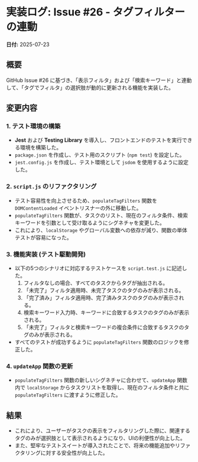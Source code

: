 # 実装ログ: Issue #26 - タグフィルターの連動

**日付:** 2025-07-23

## 概要

GitHub Issue #26 に基づき、「表示フィルタ」および「検索キーワード」と連動して、「タグでフィルタ」の選択肢が動的に更新される機能を実装した。

## 変更内容

### 1. テスト環境の構築

- **Jest** および **Testing Library** を導入し、フロントエンドのテストを実行できる環境を構築した。
- `package.json` を作成し、テスト用のスクリプト (`npm test`) を設定した。
- `jest.config.js` を作成し、テスト環境として `jsdom` を使用するように設定した。

### 2. `script.js` のリファクタリング

- テスト容易性を向上させるため、`populateTagFilters` 関数を `DOMContentLoaded` イベントリスナーの外に移動した。
- `populateTagFilters` 関数が、タスクのリスト、現在のフィルタ条件、検索キーワードを引数として受け取るようにシグネチャを変更した。
- これにより、`localStorage` やグローバル変数への依存が減り、関数の単体テストが容易になった。

### 3. 機能実装 (テスト駆動開発)

- 以下の5つのシナリオに対応するテストケースを `script.test.js` に記述した。
    1.  フィルタなしの場合、すべてのタスクからタグが抽出される。
    2.  「未完了」フィルタ適用時、未完了タスクのタグのみが表示される。
    3.  「完了済み」フィルタ適用時、完了済みタスクのタグのみが表示される。
    4.  検索キーワード入力時、キーワードに合致するタスクのタグのみが表示される。
    5.  「未完了」フィルタと検索キーワードの複合条件に合致するタスクのタグのみが表示される。
- すべてのテストが成功するように `populateTagFilters` 関数のロジックを修正した。

### 4. `updateApp` 関数の更新

- `populateTagFilters` 関数の新しいシグネチャに合わせて、`updateApp` 関数内で `localStorage` からタスクリストを取得し、現在のフィルタ条件と共に `populateTagFilters` に渡すように修正した。

## 結果

- これにより、ユーザーがタスクの表示をフィルタリングした際に、関連するタグのみが選択肢として表示されるようになり、UIの利便性が向上した。
- また、堅牢なテストスイートが導入されたことで、将来の機能追加やリファクタリングに対する安全性が向上した。

